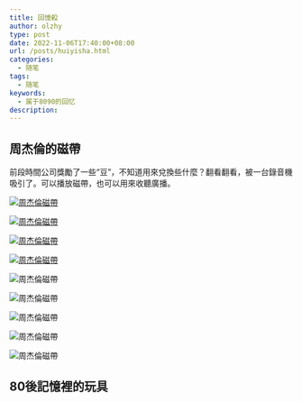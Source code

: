 ```yaml
---
title: 回憶殺
author: olzhy
type: post
date: 2022-11-06T17:40:00+08:00
url: /posts/huiyisha.html
categories:
  - 随笔
tags:
  - 随笔
keywords:
  - 属于8090的回忆
description: 
---
```


## 周杰倫的磁帶

前段時間公司獎勵了一些“豆”，不知道用來兌換些什麼？翻看翻看，被一台錄音機吸引了。可以播放磁帶，也可以用來收聽廣播。

[![周杰倫磁帶](https://olzhy.github.io/static/images/uploads/2022/11/jay-cover.jpeg#center)](https://imglf4.lf127.net/img/a433078e222c3b1f/L0FZWERkUnp2ZHRYVmdwL1hoWGNMS1pobGVmQXVhTlBIcUZsN3Uya1ZxQT0.jpeg?imageView&thumbnail=1680x0&quality=96&stripmeta=0&type=jpg)

[![周杰倫磁帶](https://olzhy.github.io/static/images/uploads/2022/11/jay1.jpeg#center)](https://imglf5.lf127.net/img/2f852ca049367ed6/L0FZWERkUnp2ZHRYVmdwL1hoWGNMRmVNdUNBZTBvUTV4Z28zUjY3Q2VhZz0.jpeg?imageView&thumbnail=1680x0&quality=96&stripmeta=0&type=jpg)

[![周杰倫磁帶](https://olzhy.github.io/static/images/uploads/2022/11/jay2.jpeg#center)](https://imglf5.lf127.net/img/2f852ca049367ed6/L0FZWERkUnp2ZHRYVmdwL1hoWGNMRmVNdUNBZTBvUTV4Z28zUjY3Q2VhZz0.jpeg?imageView&thumbnail=500x0&quality=96&stripmeta=0&type=jpg)

[![周杰倫磁帶](https://olzhy.github.io/static/images/uploads/2022/11/jay3.jpeg#center)](https://imglf5.lf127.net/img/2f852ca049367ed6/L0FZWERkUnp2ZHRYVmdwL1hoWGNMRmVNdUNBZTBvUTV4Z28zUjY3Q2VhZz0.jpeg?imageView&thumbnail=500x0&quality=96&stripmeta=0&type=jpg)

![周杰倫磁帶](https://olzhy.github.io/static/images/uploads/2022/11/jay4.jpeg#center)

![周杰倫磁帶](https://olzhy.github.io/static/images/uploads/2022/11/jay5.jpeg#center)

![周杰倫磁帶](https://olzhy.github.io/static/images/uploads/2022/11/jay6.jpeg#center)

![周杰倫磁帶](https://olzhy.github.io/static/images/uploads/2022/11/jay7.jpeg#center)

![周杰倫磁帶](https://olzhy.github.io/static/images/uploads/2022/11/philips.jpeg#center)

## 80後記憶裡的玩具
